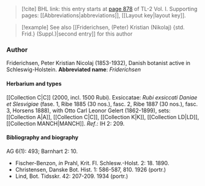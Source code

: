 > [!cite] BHL link: this entry starts at [page 878](https://www.biodiversitylibrary.org/page/33121009) of TL-2 Vol. I.
> Supporting pages: [[Abbreviations|abbreviations]], [[Layout key|layout key]].

> [!example] See also [[Friderichsen, (Peter) Kristian (Nikolaj) {std. Frid.} (Suppl.)|second entry]] for this author

### Author

Friderichsen, Peter Kristian Nicolaj (1853-1932), Danish botanist active in Schleswig-Holstein. 
**Abbreviated name**: *Friderichsen*

#### Herbarium and types

[[Collection C|C]] (2000, incl. 1500 Rubi). Exsiccatae: *Rubi exsiccati Daniae et Slesvigiae* (fase. 1, Ribe 1885 (30 nos.), fasc. 2, Ribe 1887 (30 nos.), fasc. 3, Horsens 1888), with Otto Carl Leonor Gelert (1862-1899), sets: [[Collection A|A]], [[Collection C|C]], [[Collection K|K]], [[Collection LD|LD]], [[Collection MANCH|MANCH]].
*Ref*.: IH 2: 209.

#### Bibliography and biography

AG 6(1): 493; Barnhart 2: 10.
- Fischer-Benzon, *in* Prahl, Krit. Fl. Schlesw.-Holst. 2: 18. 1890.
- Christensen, Danske Bot. Hist. 1: 586-587, 810. 1926 (portr.)
- Lind, Bot. Tidsskr. 42: 207-209. 1934 (portr.)


